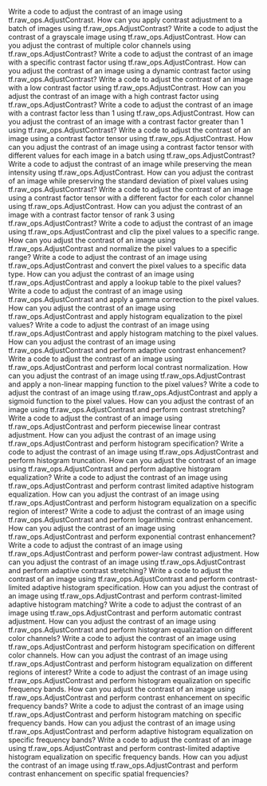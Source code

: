 Write a code to adjust the contrast of an image using tf.raw_ops.AdjustContrast.
How can you apply contrast adjustment to a batch of images using tf.raw_ops.AdjustContrast?
Write a code to adjust the contrast of a grayscale image using tf.raw_ops.AdjustContrast.
How can you adjust the contrast of multiple color channels using tf.raw_ops.AdjustContrast?
Write a code to adjust the contrast of an image with a specific contrast factor using tf.raw_ops.AdjustContrast.
How can you adjust the contrast of an image using a dynamic contrast factor using tf.raw_ops.AdjustContrast?
Write a code to adjust the contrast of an image with a low contrast factor using tf.raw_ops.AdjustContrast.
How can you adjust the contrast of an image with a high contrast factor using tf.raw_ops.AdjustContrast?
Write a code to adjust the contrast of an image with a contrast factor less than 1 using tf.raw_ops.AdjustContrast.
How can you adjust the contrast of an image with a contrast factor greater than 1 using tf.raw_ops.AdjustContrast?
Write a code to adjust the contrast of an image using a contrast factor tensor using tf.raw_ops.AdjustContrast.
How can you adjust the contrast of an image using a contrast factor tensor with different values for each image in a batch using tf.raw_ops.AdjustContrast?
Write a code to adjust the contrast of an image while preserving the mean intensity using tf.raw_ops.AdjustContrast.
How can you adjust the contrast of an image while preserving the standard deviation of pixel values using tf.raw_ops.AdjustContrast?
Write a code to adjust the contrast of an image using a contrast factor tensor with a different factor for each color channel using tf.raw_ops.AdjustContrast.
How can you adjust the contrast of an image with a contrast factor tensor of rank 3 using tf.raw_ops.AdjustContrast?
Write a code to adjust the contrast of an image using tf.raw_ops.AdjustContrast and clip the pixel values to a specific range.
How can you adjust the contrast of an image using tf.raw_ops.AdjustContrast and normalize the pixel values to a specific range?
Write a code to adjust the contrast of an image using tf.raw_ops.AdjustContrast and convert the pixel values to a specific data type.
How can you adjust the contrast of an image using tf.raw_ops.AdjustContrast and apply a lookup table to the pixel values?
Write a code to adjust the contrast of an image using tf.raw_ops.AdjustContrast and apply a gamma correction to the pixel values.
How can you adjust the contrast of an image using tf.raw_ops.AdjustContrast and apply histogram equalization to the pixel values?
Write a code to adjust the contrast of an image using tf.raw_ops.AdjustContrast and apply histogram matching to the pixel values.
How can you adjust the contrast of an image using tf.raw_ops.AdjustContrast and perform adaptive contrast enhancement?
Write a code to adjust the contrast of an image using tf.raw_ops.AdjustContrast and perform local contrast normalization.
How can you adjust the contrast of an image using tf.raw_ops.AdjustContrast and apply a non-linear mapping function to the pixel values?
Write a code to adjust the contrast of an image using tf.raw_ops.AdjustContrast and apply a sigmoid function to the pixel values.
How can you adjust the contrast of an image using tf.raw_ops.AdjustContrast and perform contrast stretching?
Write a code to adjust the contrast of an image using tf.raw_ops.AdjustContrast and perform piecewise linear contrast adjustment.
How can you adjust the contrast of an image using tf.raw_ops.AdjustContrast and perform histogram specification?
Write a code to adjust the contrast of an image using tf.raw_ops.AdjustContrast and perform histogram truncation.
How can you adjust the contrast of an image using tf.raw_ops.AdjustContrast and perform adaptive histogram equalization?
Write a code to adjust the contrast of an image using tf.raw_ops.AdjustContrast and perform contrast limited adaptive histogram equalization.
How can you adjust the contrast of an image using tf.raw_ops.AdjustContrast and perform histogram equalization on a specific region of interest?
Write a code to adjust the contrast of an image using tf.raw_ops.AdjustContrast and perform logarithmic contrast enhancement.
How can you adjust the contrast of an image using tf.raw_ops.AdjustContrast and perform exponential contrast enhancement?
Write a code to adjust the contrast of an image using tf.raw_ops.AdjustContrast and perform power-law contrast adjustment.
How can you adjust the contrast of an image using tf.raw_ops.AdjustContrast and perform adaptive contrast stretching?
Write a code to adjust the contrast of an image using tf.raw_ops.AdjustContrast and perform contrast-limited adaptive histogram specification.
How can you adjust the contrast of an image using tf.raw_ops.AdjustContrast and perform contrast-limited adaptive histogram matching?
Write a code to adjust the contrast of an image using tf.raw_ops.AdjustContrast and perform automatic contrast adjustment.
How can you adjust the contrast of an image using tf.raw_ops.AdjustContrast and perform histogram equalization on different color channels?
Write a code to adjust the contrast of an image using tf.raw_ops.AdjustContrast and perform histogram specification on different color channels.
How can you adjust the contrast of an image using tf.raw_ops.AdjustContrast and perform histogram equalization on different regions of interest?
Write a code to adjust the contrast of an image using tf.raw_ops.AdjustContrast and perform histogram equalization on specific frequency bands.
How can you adjust the contrast of an image using tf.raw_ops.AdjustContrast and perform contrast enhancement on specific frequency bands?
Write a code to adjust the contrast of an image using tf.raw_ops.AdjustContrast and perform histogram matching on specific frequency bands.
How can you adjust the contrast of an image using tf.raw_ops.AdjustContrast and perform adaptive histogram equalization on specific frequency bands?
Write a code to adjust the contrast of an image using tf.raw_ops.AdjustContrast and perform contrast-limited adaptive histogram equalization on specific frequency bands.
How can you adjust the contrast of an image using tf.raw_ops.AdjustContrast and perform contrast enhancement on specific spatial frequencies?